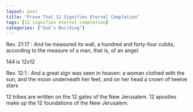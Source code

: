 ```yaml
---
layout: post
title: "Prove That 12 Signifies Eternal Completion"
tags: [12 signifies eternal completion]
categories: ["God's Building"]
---
```


Rev. 21:17
: And he measured its wall, a hundred and forty-four cubits, according to the measure of a man, that is, of an angel.

144 is 12x12

Rev. 12:1
: And a great sign was seen in heaven: a woman clothed with the sun, and the moon underneath her feet, and on her head a crown of twelve stars

12 tribes are written on the 12 gates of the New Jerusalem.
12 apostles make up the 12 foundations of the New Jerusalem.
